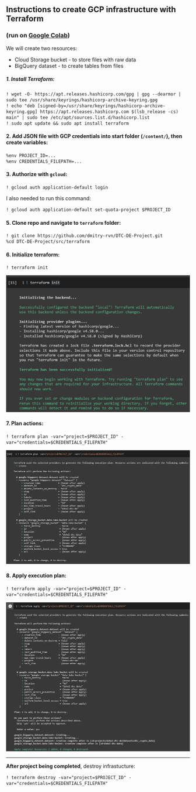 ## Instructions to create GCP infrastructure with Terraform 
### (run on [Google Colab](https://colab.research.google.com/))

We will create two resources:
 - Cloud Storage bucket - to store files with raw data
 - BigQuery dataset - to create tables from files

##### 1. Install Terraform:
```
! wget -O- https://apt.releases.hashicorp.com/gpg | gpg --dearmor | sudo tee /usr/share/keyrings/hashicorp-archive-keyring.gpg
! echo "deb [signed-by=/usr/share/keyrings/hashicorp-archive-keyring.gpg] https://apt.releases.hashicorp.com $(lsb_release -cs) main" | sudo tee /etc/apt/sources.list.d/hashicorp.list
! sudo apt update && sudo apt install terraform
```

#### 2. Add JSON file with GCP credentials into start folder (`/content/`), then create variables:
```
%env PROJECT_ID=...
%env CREDENTIALS_FILEPATH=...
```

#### 3. Authorize with `gcloud`:
```
! gcloud auth application-default login
```

I also needed to run this command:
```
! gcloud auth application-default set-quota-project $PROJECT_ID
```

#### 5. Clone repo and navigate to `terraform` folder:
```
! git clone https://github.com/dmitry-rvn/DTC-DE-Project.git
%cd DTC-DE-Project/src/terraform
```

#### 6. Initialize terraform:
```
! terraform init
```

![terraform_init](../../assets/terraform/terraform_init.png)

#### 7. Plan actions:
```
! terraform plan -var="project=$PROJECT_ID" -var="credentials=$CREDENTIALS_FILEPATH"
```

![terraform_plan](../../assets/terraform/terraform_plan.png)

#### 8. Apply execution plan:
```
! terraform apply -var="project=$PROJECT_ID" -var="credentials=$CREDENTIALS_FILEPATH"
```

![terraform_apply](../../assets/terraform/terraform_apply.png)

---

**After project being completed**, destroy infrastucture:
```
! terraform destroy -var="project=$PROJECT_ID" -var="credentials=$CREDENTIALS_FILEPATH"
```
